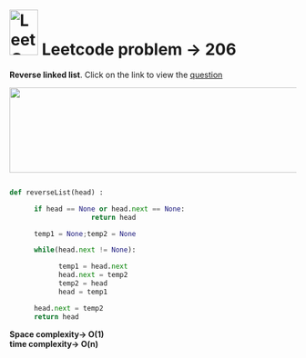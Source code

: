 #  <img src="https://leetcode.com/_next/static/images/logo-ff2b712834cf26bf50a5de58ee27bcef.png" alt="LeetCode Logo" width="50" height="80"> Leetcode problem -> 206

**Reverse linked list**. Click on the link to view the [question](https://leetcode.com/problems/reverse-linked-list/description/)  

<img src="https://i.pinimg.com/736x/cc/01/40/cc014030afd5a3e5283ee0c175e36362.jpg" height="150" width="1000">  

```python

def reverseList(head) :

      if head == None or head.next == None:
                    return head

      temp1 = None;temp2 = None

      while(head.next != None):

            temp1 = head.next
            head.next = temp2
            temp2 = head
            head = temp1

      head.next = temp2
      return head
```

**Space complexity-> O(1)**  
**time complexity-> O(n)**
